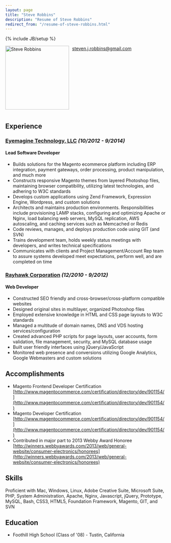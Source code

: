 ```yaml
---
layout: page
title: "Steve Robbins"
description: "Resume of Steve Robbins"
redirect_from: "/resume-of-steve-robbins.html"
---
```

{% include JB/setup %}

<img style="float: left; margin: 0 10px 10px 0;" alt="Steve Robbins" width="200" height="200" src="http://i.imgur.com/aRE7jg8.jpg" />

[steven.j.robbins@gmail.com](mailto:steven.j.robbins@gmail.com)

<div style="clear:both"></div>

## Experience

### [Eyemagine Technology, LLC](http://goo.gl/bpN1Dy) *(10/2012 - 9/2014)*

#### Lead Software Developer

* Builds solutions for the Magento ecommerce platform including ERP integration, payment gateways, order processing, product manipulation, and much more
* Constructs responsive Magento themes from layered Photoshop files, maintaining browser compatibility, utilizing latest technologies, and adhering to W3C standards
* Develops custom applications using Zend Framework, Expression Engine, Wordpress, and custom solutions
* Architects and maintains production environments.  Responsibilities include provisioning LAMP stacks, configuring and optimizing Apache or Nginx, load balancing web servers, MySQL replication, AWS autoscaling, and caching services such as Memcached or Redis
* Code reviews, manages, and deploys production code using GIT (and SVN)
* Trains development team, holds weekly status meetings with developers, and writes technical specifications
* Communicates with clients and Project Management/Account Rep team to assure systems developed meet expectations, perform well, and are completed on time

### [Rayhawk Corporation](http://goo.gl/GySeK6) *(12/2010 - 9/2012)*

#### Web Developer

* Constructed SEO friendly and cross-browser/cross-platform compatible websites
* Designed original sites in multilayer, organized Photoshop files
* Employed extensive knowledge in HTML and CSS page layouts to W3C standards
* Managed a multitude of domain names, DNS and VDS hosting services/configuration
* Created advanced PHP scripts for page layouts, user accounts, form validation, file management, security, and MySQL database usage
* Built user friendly interfaces using jQuery/JavaScript
* Monitored web presence and conversions utilizing Google Analytics, Google Webmasters and custom solutions

## Accomplishments

* Magento Frontend Developer Certification <br /> [http://www.magentocommerce.com/certification/directory/dev/901154/](http://www.magentocommerce.com/certification/directory/dev/901154/)
* Magento Developer Certification <br /> [http://www.magentocommerce.com/certification/directory/dev/901154/](http://www.magentocommerce.com/certification/directory/dev/901154/)
* Contributed in major part to 2013 Webby Award Honoree <br /> [http://winners.webbyawards.com/2013/web/general-website/consumer-electronics/honorees](http://winners.webbyawards.com/2013/web/general-website/consumer-electronics/honorees)

## Skills

Proficient with Mac, Windows, Linux, Adobe Creative Suite, Microsoft Suite, PHP, System Administration, Apache, Nginx, Javascript, jQuery, Prototype, MySQL, Bash, CSS3, HTML5, Foundation Framework, Magento, GIT, and SVN

## Education

* Foothill High School (Class of '08) - Tustin, California
